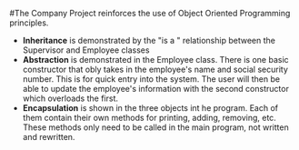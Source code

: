 #The Company Project reinforces the use of Object Oriented Programming principles.
  * __Inheritance__ is demonstrated by the "is a " relationship between the Supervisor and Employee classes
  * __Abstraction__ is demonstrated in the Employee class. There is one basic constructor that obly takes in 
  the employee's name and social security number. This is for quick entry into the system. The user will
  then be able to update the employee's information with the second constructor which overloads the first.
  * __Encapsulation__ is shown in the three objects int he program. Each of them contain their own methods
  for printing, adding, removing, etc. These methods only need to be called in the main program, not written
  and rewritten.
  
